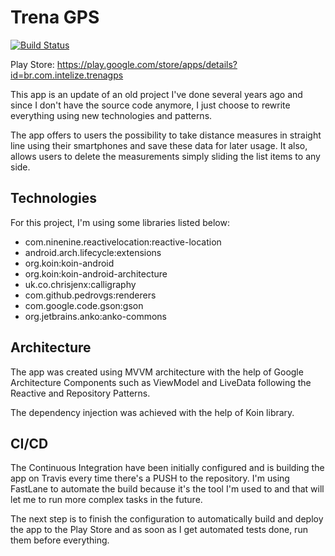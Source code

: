 # Trena GPS 
[![Build Status](https://travis-ci.org/shrpereira/trena-gps-app.svg?branch=master)](https://travis-ci.org/shrpereira/trena-gps-app)

Play Store: https://play.google.com/store/apps/details?id=br.com.intelize.trenagps

This app is an update of an old project I've done several years ago and since I don't have the 
source code anymore, I just choose to rewrite everything using new technologies and patterns.

The app offers to users the possibility to take distance measures in straight line using their
smartphones and save these data for later usage. It also, allows users to delete the measurements
simply sliding the list items to any side.

## Technologies
For this project, I'm using some libraries listed below:
* com.ninenine.reactivelocation:reactive-location
* android.arch.lifecycle:extensions
* org.koin:koin-android
* org.koin:koin-android-architecture
* uk.co.chrisjenx:calligraphy
* com.github.pedrovgs:renderers
* com.google.code.gson:gson
* org.jetbrains.anko:anko-commons 

## Architecture

The app was created using MVVM architecture with the help of Google Architecture Components such as
ViewModel and LiveData following the Reactive and Repository Patterns.

The dependency injection was achieved with the help of Koin library.

## CI/CD

The Continuous Integration have been initially configured and is building the app on Travis every
time there's a PUSH to the repository. I'm using FastLane to automate the build because it's the
tool I'm used to and that will let me to run more complex tasks in the future. 

The next step is to finish the configuration to automatically build and deploy the app to the Play
Store and as soon as I get automated tests done, run them before everything.